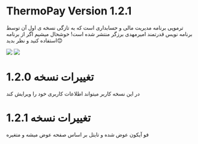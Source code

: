 # ThermoPay Version 1.2.1

ترموپی برنامه مدیریت مالی و حسابداری است که به تازگی نسخه ی اول آن توسط برنامه نویس قدرتمند امیرمهدی برزگر منتشر شده است!
خوشحال میشیم اگر از برنامه استفاده کنید و نظر بدید😊

<img src="https://img.shields.io/badge/CssFramework-Tailwindcss-blue"> <img src="https://img.shields.io/badge/JsFramework-VueJs-green">

# تغییرات نسخه 1.2.0
در این نسخه کاربر میتواند اطلاعات کاربری خود را ویرایش کند

# تغییرات نسخه 1.2.1
فو آیکون عوض شده و تایتل بر اساس صفحه عوض میشه و متغیره